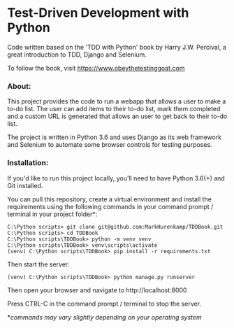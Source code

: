 # Test-Driven Development with Python
Code written based on the 'TDD with Python' book by Harry J.W. Percival, a great introduction to TDD, Django and Selenium. 

To follow the book, visit https://www.obeythetestinggoat.com

### About:
This project provides the code to run a webapp that allows a user to make a to-do list. The user can add items to their to-do list, mark them completed and a custom URL is generated that allows an user to get back to their to-do list. 

The project is written in Python 3.6 and uses Django as its web framework and Selenium to automate some browser controls for testing purposes. 

### Installation:
If you'd like to run this project locally, you'll need to have Python 3.6(+) and Git installed. 

You can pull this repository, create a virtual environment and install the requirements using the following commands in your command prompt / terminal in your project folder*:

```
C:\Python scripts> git clone git@github.com:MarkHurenkamp/TDDBook.git
C:\Python scripts> cd TDDBook
C:\Python scripts\TDDBook> python -m venv venv
C:\Python scripts\TDDBook> venv\scripts\activate
(venv) C:\Python scripts\TDDBook> pip install -r requirements.txt
```

Then start the server:
```
(venv) C:\Python scripts\TDDBook> python manage.py runserver
```

Then open your browser and navigate to http://localhost:8000

Press CTRL-C in the command prompt / terminal to stop the server.

**commands may vary slightly depending on your operating system*